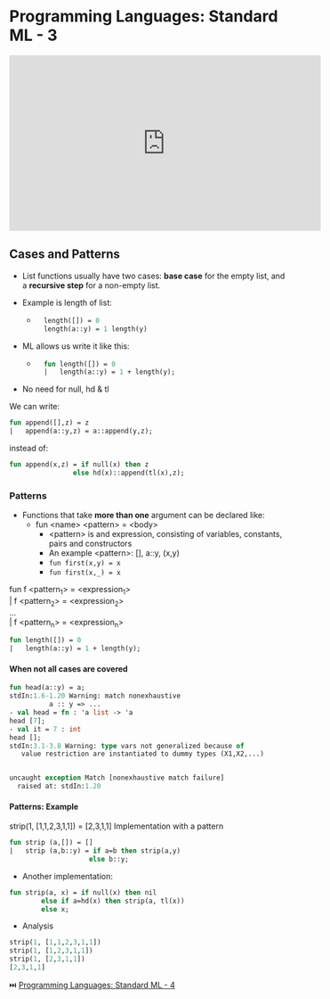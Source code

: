 # Programming Languages: Standard ML - 3

<iframe width="560" height="315" src="https://www.youtube.com/embed/m8NBB0HH2xM" frameborder="0" allow="accelerometer; autoplay; clipboard-write; encrypted-media; gyroscope; picture-in-picture" allowfullscreen></iframe>

## Cases and Patterns

- List functions usually have two cases: **base case** for the empty list, and a **recursive step** for a non-empty list.
- Example is length of list:
  - ```sml
      length([]) = 0
      length(a::y) = 1 length(y)
    ```
- ML allows us write it like this:

  - ```sml
      fun length([]) = 0
      |   length(a::y) = 1 + length(y);
    ```

- No need for null, hd & tl

We can write:

```sml
fun append([],z) = z
|   append(a::y,z) = a::append(y,z);
```

instead of:

```sml
fun append(x,z) = if null(x) then z
                else hd(x)::append(tl(x),z);
```

### Patterns

- Functions that take **more than one** argument can be declared like:
  - fun \<name> \<pattern> = \<body>
    - \<pattern> is and expression, consisting of variables, constants, pairs and constructors
    - An example \<pattern>: [], a::y, (x,y)
    - `fun first(x,y) = x`
    - `fun first(x,_) = x`

fun f \<pattern<sub>1</sub>> = \<expression<sub>1</sub>><br>
| f \<pattern<sub>2</sub>> = \<expression<sub>2</sub>><br>
...<br>
| f \<pattern<sub>n</sub>> = \<expression<sub>n</sub>><br>

```sml
fun length([]) = 0
|   length(a::y) = 1 + length(y);
```

#### When not all cases are covered

```sml
fun head(a::y) = a;
stdIn:1.6-1.20 Warning: match nonexhaustive
          a :: y => ...
- val head = fn : 'a list -> 'a
head [7];
- val it = 7 : int
head [];
stdIn:3.1-3.8 Warning: type vars not generalized because of
   value restriction are instantiated to dummy types (X1,X2,...)


uncaught exception Match [nonexhaustive match failure]
  raised at: stdIn:1.20
```

#### Patterns: Example

strip(1, [1,1,2,3,1,1]) = [2,3,1,1]
Implementation with a pattern

```sml
fun strip (a,[]) = []
|   strip (a,b::y) = if a=b then strip(a,y)
                    else b::y;
```

- Another implementation:

```sml
fun strip(a, x) = if null(x) then nil
        else if a=hd(x) then strip(a, tl(x))
        else x;
```

- Analysis

```sml
strip(1, [1,1,2,3,1,1])
strip(1, [1,2,3,1,1])
strip(1, [2,3,1,1])
[2,3,1,1]
```

:next_track_button: [Programming Languages: Standard ML - 4](4-MapTypesAndTuples.md)
